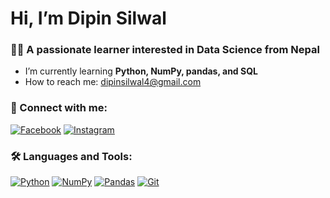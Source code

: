 # Hi, I’m Dipin Silwal

### 👨‍💻 A passionate learner interested in Data Science from Nepal

- I’m currently learning **Python, NumPy, pandas, and SQL**
- How to reach me: dipinsilwal4@gmail.com

### 📱 Connect with me:


[![Facebook](https://img.shields.io/badge/Facebook-%231877F2.svg?&style=flat-square&logo=facebook&logoColor=white)](https://facebook.com/DeepinSilwal)
[![Instagram](https://img.shields.io/badge/Instagram-%23E4405F.svg?&style=flat-square&logo=instagram&logoColor=white)](https://instagram.com/deepinsilwal_404)

### 🛠 Languages and Tools:

[![Python](https://img.shields.io/badge/-Python-366A8C?&style=flat-square&logo=python&logoColor=white)]()
[![NumPy](https://img.shields.io/badge/-NumPy-%23013243?&style=flat-square&logo=NumPy&logoColor=white)]()
[![Pandas](https://img.shields.io/badge/-Pandas-%23150458?&style=flat-square&logo=pandas&logoColor=white)]()
[![Git](https://img.shields.io/badge/-Git-F05032?&style=flat-square&logo=git&logoColor=white)]()
